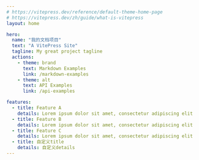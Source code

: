 ```yaml
---
# https://vitepress.dev/reference/default-theme-home-page
# https://vitepress.dev/zh/guide/what-is-vitepress
layout: home

hero:
  name: "我的文档项目"
  text: "A VitePress Site"
  tagline: My great project tagline
  actions:
    - theme: brand
      text: Markdown Examples
      link: /markdown-examples
    - theme: alt
      text: API Examples
      link: /api-examples

features:
  - title: Feature A
    details: Lorem ipsum dolor sit amet, consectetur adipiscing elit
  - title: Feature B
    details: Lorem ipsum dolor sit amet, consectetur adipiscing elit
  - title: Feature C
    details: Lorem ipsum dolor sit amet, consectetur adipiscing elit
  - title: 自定义title
    details: 自定义details
---
```


